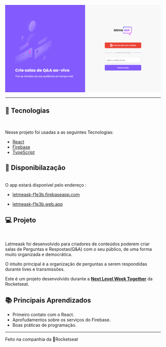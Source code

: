 
  ![PrintLetMeAsk](https://raw.githubusercontent.com/PatrickDSiqueira/letMeAsk/master/src/assets/images/Capturar.PNG)
  - - - 
## 🧪 Tecnologias
<br/>

Nesse projeto foi usadas a as seguintes Tecnologias:


- [React](https://reactjs.org)
- [Firebase](https://firebase.google.com/)
- [TypeScript](https://www.typescriptlang.org/)

## 🚀 Disponibilazação
<br/>
O app estará disponível pelo endereço :
<br/>

- [letmeask-f1e3b.firebaseapp.com](https://letmeask-f1e3b.firebaseapp.com/)

- [letmeask-f1e3b.web.app](https://letmeask-f1e3b.web.app/)


## 💻 Projeto
<br/>

Letmeask foi desenvolvido para criadores de conteúdos poderem criar salas de Perguntas e Respostas(Q&A) com o seu público, de uma forma muito organizada e democrática. 

O intuito principal é a organização de perguntas a serem respondidas durante lives e transmissões. 

Este é um projeto desenvolvido durante a **[Next Level Week Together](https://nextlevelweek.com/)** da Rocketseat.

## 📚 Principais Aprendizados
 - Primeiro contato com o React.
 - Aprofudamentos sobre os serviços do Firebase.
 - Boas práticas de programação.

---

Feito na companhia da  💜Rocketseat

